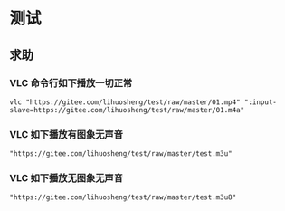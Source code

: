 # 测试

## 求助

### VLC 命令行如下播放一切正常
`vlc "https://gitee.com/lihuosheng/test/raw/master/01.mp4" ":input-slave=https://gitee.com/lihuosheng/test/raw/master/01.m4a"`

### VLC 如下播放有图象无声音
`"https://gitee.com/lihuosheng/test/raw/master/test.m3u"`

### VLC 如下播放无图象无声音
`"https://gitee.com/lihuosheng/test/raw/master/test.m3u8"`